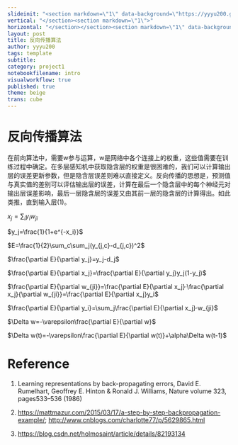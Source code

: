 ```yaml
---
slideinit: "<section markdown=\"1\" data-background=\"https://yyyu200.github.io/DFTbook/img/slidebackground.png\"><section markdown=\"1\">"
vertical: "</section><section markdown=\"1\">"
horizontal: "</section></section><section markdown=\"1\" data-background=\"https://yyyu200.github.io/DFTbook/img/slidebackground.png\"><section markdown=\"1\">"
layout: post
title: 反向传播算法
author: yyyu200
tags: template
subtitle: 
category: project1
notebookfilename: intro
visualworkflow: true
published: true
theme: beige
trans: cube
---
```


# 反向传播算法

 在前向算法中，需要w参与运算，w是网络中各个连接上的权重，这些值需要在训练过程中确定。在多层感知机中获取隐含层的权重是很困难的，我们可以计算输出层的误差更新参数，但是隐含层误差则难以直接定义。反向传播的思想是，预测值与真实值的差别可以评估输出层的误差，计算在最后一个隐含层中的每个神经元对输出层误差影响，最后一层隐含层的误差又由其前一层的隐含层的计算得出。如此类推，直到输入层(1)。

$x_j=\sum_iy_iw_{ji}$

$y_j=\frac{1}{1+e^{-x_i}}$

$E=\frac{1}{2}\sum_c\sum_j(y_{j,c}-d_{j,c})^2$

$\frac{\partial E}{\partial y_j}=y_j-d_j$

$\frac{\partial E}{\partial x_j}=\frac{\partial E}{\partial y_j}y_j(1-y_j)$

$\frac{\partial E}{\partial w_{ji}}=\frac{\partial E}{\partial x_j}·\frac{\partial x_j}{\partial w_{ji}}=\frac{\partial E}{\partial x_j}y_i$

$\frac{\partial E}{\partial y_i}=\sum_j\frac{\partial E}{\partial x_j}·w_{ji}$

$\Delta w=-\varepsilon\frac{\partial E}{\partial w}$

$\Delta w(t)=-\varepsilon\frac{\partial E}{\partial w(t)}+\alpha\Delta w(t-1)$


# Reference
1. Learning representations by back-propagating errors, David E. Rumelhart, Geoffrey E. Hinton & Ronald J. Williams, Nature volume 323, pages533–536 (1986) 

2. https://mattmazur.com/2015/03/17/a-step-by-step-backpropagation-example/; http://www.cnblogs.com/charlotte77/p/5629865.html

3. https://blog.csdn.net/holmosaint/article/details/82193134
